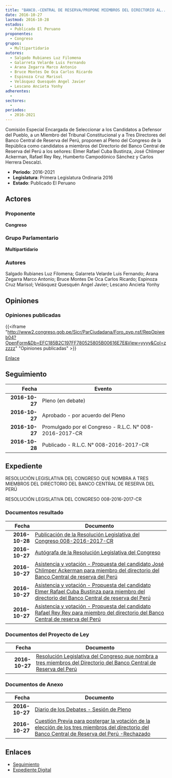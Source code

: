 ```yaml
---
title: "BANCO.-CENTRAL DE RESERVA/PROPONE MIEMBROS DEL DIRECTORIO AL..."
date: 2016-10-27
lastmod: 2016-10-28
estados: 
  - Publicado El Peruano
proponentes: 
  - Congreso
grupos: 
  - Multipartidario
autores: 
  - Salgado Rubianes Luz Filomena
  - Galarreta Velarde Luis Fernando
  - Arana Zegarra Marco Antonio
  - Bruce Montes De Oca Carlos Ricardo
  - Espinoza Cruz Marisol
  - Velásquez Quesquén Angel Javier
  - Lescano Ancieta Yonhy
adherentes: 
  - 
sectores: 
  - 
periodos: 
  - 2016-2021
---
```


Comisión Especial Encargada de Seleccionar a los Candidatos a Defensor del Pueblo, a un Miembro del Tribunal Constitucional y a Tres Directores del Banco Central de Reserva del Perú, proponen al Pleno del Congreso de la República como candidatos a miembros del Directorio del Banco Central de Reserva del Perú a los señores: Elmer Rafael Cuba Bustinza, José Chlimper Ackerman, Rafael Rey Rey, Humberto Campodónico Sánchez y Carlos Herrera Descalzi.

- **Periodo**: 2016-2021
- **Legislatura**: Primera Legislatura Ordinaria 2016
- **Estado**: Publicado El Peruano

## Actores

### Proponente

**Congreso**

### Grupo Parlamentario

**Multipartidario**

### Autores

Salgado Rubianes Luz Filomena; Galarreta Velarde Luis Fernando; Arana Zegarra Marco Antonio; Bruce Montes De Oca Carlos Ricardo; Espinoza Cruz Marisol; Velásquez Quesquén Angel Javier; Lescano Ancieta Yonhy


## Opiniones

### Opiniones publicadas

{{<iframe "http://www2.congreso.gob.pe/Sicr/ParCiudadana/Foro_pvp.nsf/RepOpiweb04?OpenForm&Db=EFC185B2C197FF780525805B00616E7E&View=yyyy&Col=zzzzz" "Opiniones publicadas" >}}

[Enlace](http://www2.congreso.gob.pe/Sicr/ParCiudadana/Foro_pvp.nsf/RepOpiweb04?OpenForm&Db=EFC185B2C197FF780525805B00616E7E&View=yyyy&Col=zzzzz)

## Seguimiento

| Fecha | Evento |
|------:|--------|
| **2016-10-27** | Pleno (en debate)|
| **2016-10-27** | Aprobado - por acuerdo del Pleno|
| **2016-10-27** | Promulgado por el Congreso - R.L.C. N° 008-2016-2017-CR|
| **2016-10-28** | Publicado - R.L.C. N° 008-2016-2017-CR|


## Expediente

RESOLUCIÓN LEGISLATIVA DEL CONGRESO QUE NOMBRA A TRES MIEMBROS DEL DIRECTORIO DEL BANCO CENTRAL DE RESERVA DEL PERÚ

RESOLUCIÓN LEGISLATIVA DEL CONGRESO 008-2016-2017-CR


### Documentos resultado

| Fecha | Documento |
|------:|--------|
| **2016-10-28** | [Publicación de la Resolución Legislativa del Congreso 008-2016-2017-CR](http://www.leyes.congreso.gob.pe/Documentos/2016_2021/Resolucion_Legislativa_del_Congreso/RLC-008-2016-2017-CR.pdf) |
| **2016-10-27** | [Autógrafa de la Resolución Legislativa del Congreso](http://www.leyes.congreso.gob.pe/Documentos/ExpVirPal/Normas_Legales/30351-RLG.pdf) |
| **2016-10-27** | [Asistencia y votación - Propuesta del candidato José Chlimper Ackerman para miembro del directorio del Banco Central de reserva del Perú](http://www.leyes.congreso.gob.pe/Documentos/2016_2021/Asistencia_y_Votacion/Proyectos_de_Ley/AV0048720161027..pdf) |
| **2016-10-27** | [Asistencia y votación - Propuesta del candidato Elmer Rafael Cuba Bustinza para miembro del directorio del Banco Central de reserva del Perú](http://www.leyes.congreso.gob.pe/Documentos/2016_2021/Asistencia_y_Votacion/Proyectos_de_Ley/AV0048720161027.pdf) |
| **2016-10-27** | [Asistencia y votación - Propuesta del candidato Rafael Rey Rey para miembro del directorio del Banco Central de reserva del Perú](http://www.leyes.congreso.gob.pe/Documentos/2016_2021/Asistencia_y_Votacion/Proyectos_de_Ley/AV0048720161027...pdf) |

### Documentos del Proyecto de Ley

| Fecha | Documento |
|------:|--------|
| **2016-10-27** | [Resolución Legislativa del Congreso que nombra a tres miembros del Directorio del Banco Central de Reserva del Perú](http://www.leyes.congreso.gob.pe/Documentos/2016_2021/Proyectos_de_Ley_y_de_Resoluciones_Legislativas/PL0048720161027.pdf) |

### Documentos de Anexo

| Fecha | Documento |
|------:|--------|
| **2016-10-27** | [Diario de los Debates - Sesión de Pleno](http://www2.congreso.gob.pe/Sicr/DiarioDebates/Publicad.nsf/SesionesPleno/05256D6E0073DFE90525805A001467DB/$FILE/PLO-2016-17.pdf) |
| **2016-10-27** | [Cuestión Previa para postergar la votación de la elección de los tres miembros del directorio del Banco Central de Reserva del Perú -Rechazado](http://www.leyes.congreso.gob.pe/Documentos/2016_2021/Asistencia_y_Votacion/Proyectos_de_Ley/AVCP0048720161027.pdf) |

## Enlaces 

- [Seguimiento](http://www2.congreso.gob.pe/Sicr/TraDocEstProc/CLProLey2016.nsf/f7fff46988ca05b1052578e100829cc7/f248d366580b8d6e0525805b005f22d6?OpenDocument)
- [Expediente Digital](http://www2.congreso.gob.pe/Sicr/TraDocEstProc/CLProLey2016.nsf/f7fff46988ca05b1052578e100829cc7/f248d366580b8d6e0525805b005f22d6?OpenDocument&Click=05257FB7005EB655.eb71d0cf91d8294e05256cdf006b5706/$Body/0.1C6C)
